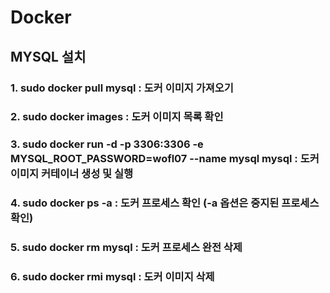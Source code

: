 # Docker

## MYSQL 설치
### 1. sudo docker pull mysql : 도커 이미지 가져오기
### 2. sudo docker images : 도커 이미지 목록 확인
### 3. sudo docker run -d -p 3306:3306 -e MYSQL_ROOT_PASSWORD=wofl07 --name mysql mysql : 도커 이미지 커테이너 생성 및 실행
### 4. sudo docker ps -a : 도커 프로세스 확인 (-a 옵션은 중지된 프로세스 확인)
### 5. sudo docker rm mysql : 도커 프로세스 완전 삭제
### 6. sudo docker rmi mysql : 도커 이미지 삭제
